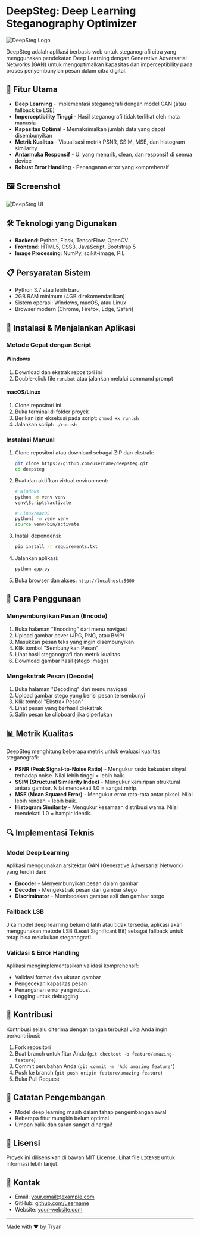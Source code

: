 # DeepSteg: Deep Learning Steganography Optimizer

![DeepSteg Logo](static/img/logo.svg)

DeepSteg adalah aplikasi berbasis web untuk steganografi citra yang menggunakan pendekatan Deep Learning dengan Generative Adversarial Networks (GAN) untuk mengoptimalkan kapasitas dan imperceptibility pada proses penyembunyian pesan dalam citra digital.

## 🌟 Fitur Utama

- **Deep Learning** - Implementasi steganografi dengan model GAN (atau fallback ke LSB)
- **Imperceptibility Tinggi** - Hasil steganografi tidak terlihat oleh mata manusia
- **Kapasitas Optimal** - Memaksimalkan jumlah data yang dapat disembunyikan
- **Metrik Kualitas** - Visualisasi metrik PSNR, SSIM, MSE, dan histogram similarity
- **Antarmuka Responsif** - UI yang menarik, clean, dan responsif di semua device
- **Robust Error Handling** - Penanganan error yang komprehensif

## 🖼️ Screenshot

![DeepSteg UI](docs/screenshot.png)

## 🛠️ Teknologi yang Digunakan

- **Backend**: Python, Flask, TensorFlow, OpenCV
- **Frontend**: HTML5, CSS3, JavaScript, Bootstrap 5
- **Image Processing**: NumPy, scikit-image, PIL

## 📋 Persyaratan Sistem

- Python 3.7 atau lebih baru
- 2GB RAM minimum (4GB direkomendasikan)
- Sistem operasi: Windows, macOS, atau Linux
- Browser modern (Chrome, Firefox, Edge, Safari)

## 🔧 Instalasi & Menjalankan Aplikasi

### Metode Cepat dengan Script

#### Windows
1. Download dan ekstrak repositori ini
2. Double-click file `run.bat` atau jalankan melalui command prompt

#### macOS/Linux
1. Clone repositori ini
2. Buka terminal di folder proyek
3. Berikan izin eksekusi pada script: `chmod +x run.sh`
4. Jalankan script: `./run.sh`

### Instalasi Manual

1. Clone repositori atau download sebagai ZIP dan ekstrak:
   ```bash
   git clone https://github.com/username/deepsteg.git
   cd deepsteg
   ```

2. Buat dan aktifkan virtual environment:
   ```bash
   # Windows
   python -m venv venv
   venv\Scripts\activate
   
   # Linux/macOS
   python3 -m venv venv
   source venv/bin/activate
   ```

3. Install dependensi:
   ```bash
   pip install -r requirements.txt
   ```

4. Jalankan aplikasi:
   ```bash
   python app.py
   ```

5. Buka browser dan akses: `http://localhost:5000`

## 🧩 Cara Penggunaan

### Menyembunyikan Pesan (Encode)

1. Buka halaman "Encoding" dari menu navigasi
2. Upload gambar cover (JPG, PNG, atau BMP)
3. Masukkan pesan teks yang ingin disembunyikan
4. Klik tombol "Sembunyikan Pesan"
5. Lihat hasil steganografi dan metrik kualitas
6. Download gambar hasil (stego image)

### Mengekstrak Pesan (Decode)

1. Buka halaman "Decoding" dari menu navigasi
2. Upload gambar stego yang berisi pesan tersembunyi
3. Klik tombol "Ekstrak Pesan"
4. Lihat pesan yang berhasil diekstrak
5. Salin pesan ke clipboard jika diperlukan

## 📊 Metrik Kualitas

DeepSteg menghitung beberapa metrik untuk evaluasi kualitas steganografi:

- **PSNR (Peak Signal-to-Noise Ratio)** - Mengukur rasio kekuatan sinyal terhadap noise. Nilai lebih tinggi = lebih baik.
- **SSIM (Structural Similarity Index)** - Mengukur kemiripan struktural antara gambar. Nilai mendekati 1.0 = sangat mirip.
- **MSE (Mean Squared Error)** - Mengukur error rata-rata antar piksel. Nilai lebih rendah = lebih baik.
- **Histogram Similarity** - Mengukur kesamaan distribusi warna. Nilai mendekati 1.0 = hampir identik.

## 🔍 Implementasi Teknis

### Model Deep Learning

Aplikasi menggunakan arsitektur GAN (Generative Adversarial Network) yang terdiri dari:
- **Encoder** - Menyembunyikan pesan dalam gambar
- **Decoder** - Mengekstrak pesan dari gambar stego
- **Discriminator** - Membedakan gambar asli dan gambar stego

### Fallback LSB

Jika model deep learning belum dilatih atau tidak tersedia, aplikasi akan menggunakan metode LSB (Least Significant Bit) sebagai fallback untuk tetap bisa melakukan steganografi.

### Validasi & Error Handling

Aplikasi mengimplementasikan validasi komprehensif:
- Validasi format dan ukuran gambar
- Pengecekan kapasitas pesan
- Penanganan error yang robust
- Logging untuk debugging

## 🤝 Kontribusi

Kontribusi selalu diterima dengan tangan terbuka! Jika Anda ingin berkontribusi:

1. Fork repositori
2. Buat branch untuk fitur Anda (`git checkout -b feature/amazing-feature`)
3. Commit perubahan Anda (`git commit -m 'Add amazing feature'`)
4. Push ke branch (`git push origin feature/amazing-feature`)
5. Buka Pull Request

## 📝 Catatan Pengembangan

- Model deep learning masih dalam tahap pengembangan awal
- Beberapa fitur mungkin belum optimal
- Umpan balik dan saran sangat dihargai!

## 📄 Lisensi

Proyek ini dilisensikan di bawah MIT License. Lihat file `LICENSE` untuk informasi lebih lanjut.

## 📧 Kontak

- Email: your.email@example.com
- GitHub: [github.com/username](https://github.com/username)
- Website: [your-website.com](https://your-website.com)

---

Made with ❤️ by Tryan